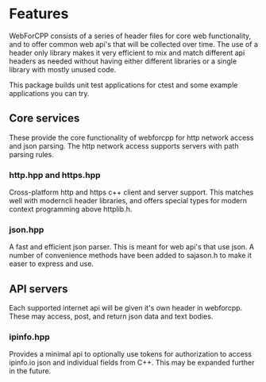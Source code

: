 # Features

WebForCPP consists of a series of header files for core web functionality, and
to offer common web api's that will be collected over time. The use of a header
only library makes it very efficient to mix and match different api headers as
needed without having either different libraries or a single library with
mostly unused code.

This package builds unit test applications for ctest and some example
applications you can try.

## Core services

These provide the core functionality of webforcpp for http network access and
json parsing. The http network access supports servers with path parsing
rules.

### http.hpp and https.hpp

Cross-platform http and https c++ client and server support. This matches well
with moderncli header libraries, and offers special types for modern context
programming above httplib.h.

### json.hpp

A fast and efficient json parser. This is meant for web api's that use json. A
number of convenience methods have been added to sajason.h to make it easer to
express and use.

## API servers

Each supported internet api will be given it's own header in webforcpp. These
may access, post, and return json data and text bodies.

### ipinfo.hpp

Provides a minimal api to optionally use tokens for authorization to access
ipinfo.io json and individual fields from C++. This may be expanded further in
the future.

